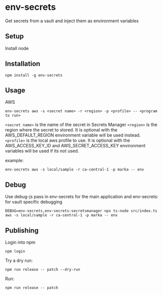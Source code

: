 # env-secrets

Get secrets from a vault and inject them as environment variables

## Setup

Install node

## Installation

```
npm install -g env-secrets
```

## Usage

AWS

```
env-secrets aws -s <secret name> -r <region> -p <profile> -- <program to run>
```

`<secret name>` is the name of the secret in Secrets Manager
`<region>` is the region where the secret to stored. It is optional with the AWS_DEFAULT_REGION environment variable will be used instead.
`<profile>` is the local aws profile to use. It is optional with the AWS_ACCESS_KEY_ID and AWS_SECRET_ACCESS_KEY environment variables will be used if its not used.

example:

```
env-secrets aws -s local/sample -r ca-central-1 -p marka -- env
```

## Debug

Use debug-js pass in env-secrets for the main application and env-secrets:<vault> for vault specific debugging

```
DEBUG=env-secrets,env-secrets:secretsmanager npx ts-node src/index.ts aws -s local/sample -r ca-central-1 -p marka -- env
```

## Publishing

Login into npm

```
npm login
```

Try a dry run:

```
npm run release -- patch --dry-run
```

Run:

```
npm run release -- patch
```
